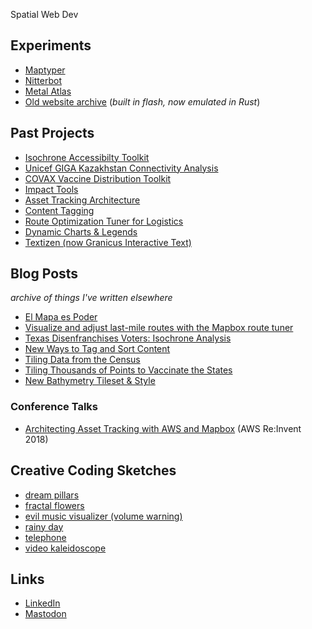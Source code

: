 Spatial Web Dev

## Experiments
* [Maptyper](https://maptyper.netlify.app/)
* [Nitterbot](https://github.com/yuletide/nitterbot/)
* [Metal Atlas](https://yuletide.github.io/metalmap)
* [Old website archive](/flash-site) (_built in flash, now emulated in Rust_)

## Past Projects
* [Isochrone Accessibilty Toolkit](https://github.com/mapbox/impact-tools/tree/master/accessibility)
* [Unicef GIGA Kazakhstan Connectivity Analysis](https://unicef.github.io/mapbox_analysis/story/map)
* [COVAX Vaccine Distribution Toolkit](https://www.directionsmag.com/pressrelease/11017)
* [Impact Tools](https://github.com/mapbox/impact-tools)
* [Asset Tracking Architecture](https://www.mapbox.com/solutions/asset-tracking/)
* [Content Tagging](https://www.mapbox.com/solutions/content-tagging/)
* [Route Optimization Tuner for Logistics](https://www.mapbox.com/solutions/route-tuner/)
* [Dynamic Charts & Legends](https://www.mapbox.com/impact-tools/charts)
* [Textizen (now Granicus Interactive Text)](https://textizen.com/)

## Blog Posts
_archive of things I've written elsewhere_
* [El Mapa es Poder](https://blog.mapbox.com/el-mapa-es-poder-830a875fcc5b)
* [Visualize and adjust last-mile routes with the Mapbox route tuner](https://blog.mapbox.com/visualize-and-adjust-last-mile-routes-with-the-mapbox-route-tuner-7b351f688a5f)
* [Texas Disenfranchises Voters: Isochrone Analysis](https://blog.mapbox.com/texas-disenfranchises-voters-isochrone-analysis-shows-2million-votes-negatively-impacted-in-b9c015a0bef7)
* [New Ways to Tag and Sort Content](https://blog.mapbox.com/new-ways-to-tag-and-sort-content-57df522d4baa)
* [Tiling Data from the Census](https://www.mapbox.com/blog/tiling-data-from-the-census-using-mts-how-we-built-it)
* [Tiling Thousands of Points to Vaccinate the States](https://www.mapbox.com/blog/tiling-thousands-of-points-to-vaccinate-the-states)
* [New Bathymetry Tileset & Style](https://www.mapbox.com/blog/new-bathymetry-tileset-and-style-for-marine-maps)

### Conference Talks
* [Architecting Asset Tracking with AWS and Mapbox](https://www.youtube.com/watch?v=G_Sn7b_NUZ4) (AWS Re:Invent 2018)


## Creative Coding Sketches
* [dream pillars](https://editor.p5js.org/yuletide/full/aIqGbIVxO)
* [fractal flowers](https://editor.p5js.org/yuletide/full/w-zQ4pvg6)
* [evil music visualizer (volume warning)](https://editor.p5js.org/yuletide/full/sSCcQ27F8)
* [rainy day](https://editor.p5js.org/yuletide/full/qPDRU-zB8)
* [telephone](https://editor.p5js.org/yuletide/sketches/oZC6rxd_h)
* [video kaleidoscope](https://editor.p5js.org/rfong/sketches/nPeF6UVrm)


## Links
* [LinkedIn](https://www.linkedin.com/in/alexyule/)
* [Mastodon](https://mastodon.social/@yuletide)